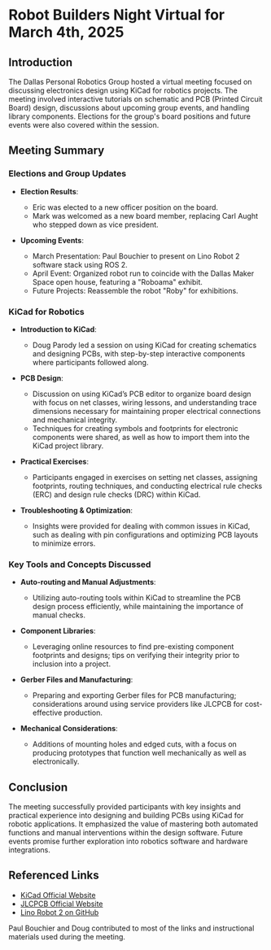 # Robot Builders Night Virtual for March 4th, 2025

## Introduction
The Dallas Personal Robotics Group hosted a virtual meeting focused on discussing electronics design using KiCad for robotics projects. The meeting involved interactive tutorials on schematic and PCB (Printed Circuit Board) design, discussions about upcoming group events, and handling library components. Elections for the group's board positions and future events were also covered within the session.

## Meeting Summary

### Elections and Group Updates
- **Election Results**: 
   - Eric was elected to a new officer position on the board.
   - Mark was welcomed as a new board member, replacing Carl Aught who stepped down as vice president.

- **Upcoming Events**:
   - March Presentation: Paul Bouchier to present on Lino Robot 2 software stack using ROS 2.
   - April Event: Organized robot run to coincide with the Dallas Maker Space open house, featuring a "Roboama" exhibit.
   - Future Projects: Reassemble the robot "Roby" for exhibitions.

### KiCad for Robotics 
- **Introduction to KiCad**: 
  - Doug Parody led a session on using KiCad for creating schematics and designing PCBs, with step-by-step interactive components where participants followed along.

- **PCB Design**:
  - Discussion on using KiCad’s PCB editor to organize board design with focus on net classes, wiring lessons, and understanding trace dimensions necessary for maintaining proper electrical connections and mechanical integrity.
  - Techniques for creating symbols and footprints for electronic components were shared, as well as how to import them into the KiCad project library.

- **Practical Exercises**:
  - Participants engaged in exercises on setting net classes, assigning footprints, routing techniques, and conducting electrical rule checks (ERC) and design rule checks (DRC) within KiCad.

- **Troubleshooting & Optimization**:
  - Insights were provided for dealing with common issues in KiCad, such as dealing with pin configurations and optimizing PCB layouts to minimize errors.

### Key Tools and Concepts Discussed
- **Auto-routing and Manual Adjustments**:
  - Utilizing auto-routing tools within KiCad to streamline the PCB design process efficiently, while maintaining the importance of manual checks.
  
- **Component Libraries**:
  - Leveraging online resources to find pre-existing component footprints and designs; tips on verifying their integrity prior to inclusion into a project.

- **Gerber Files and Manufacturing**:
  - Preparing and exporting Gerber files for PCB manufacturing; considerations around using service providers like JLCPCB for cost-effective production.

- **Mechanical Considerations**:
  - Additions of mounting holes and edged cuts, with a focus on producing prototypes that function well mechanically as well as electronically.

## Conclusion
The meeting successfully provided participants with key insights and practical experience into designing and building PCBs using KiCad for robotic applications. It emphasized the value of mastering both automated functions and manual interventions within the design software. Future events promise further exploration into robotics software and hardware integrations.

## Referenced Links
- [KiCad Official Website](https://kicad-pcb.org/)
- [JLCPCB Official Website](https://jlcpcb.com/)
- [Lino Robot 2 on GitHub](https://github.com/linorobot/linorobot2)

Paul Bouchier and Doug contributed to most of the links and instructional materials used during the meeting.